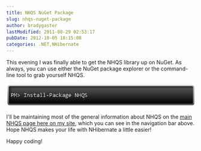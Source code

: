 ```yaml
---
title: NHQS NuGet Package
slug: nhqs-nuget-package
author: bradygaster
lastModified: 2011-08-29 02:53:17
pubDate: 2012-10-05 18:15:08
categories: .NET,NHibernate
---
```


<p>This evening I was finally able to get the NHQS library up on NuGet. As always, you can use either the NuGet package explorer or the command-line tool to grab yourself NHQS.&#xA0;</p>
<p>
  <img src="media/install-nhqs.PNG">
</p>
<p>I&apos;ll be maintaining most of the general information about NHQS on the
  <a href="http://bradygaster.com/nhqs">main NHQS page here on my site</a>, which you can see in the navigation bar above. Hope NHQS makes your life with NHibernate a little easier!</p>
<p>Happy coding!</p>
